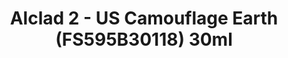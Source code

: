 ---
layout: product
title: "Alclad 2 - US Camouflage Earth (FS595B30118) 30ml"
price: "TBA" 
desc: "N/A"
img_path: "/assets/img/ALCE305.jpg"
brand: "N/A"
available: false
special_offer: false
new: false
soon: false
cat: "040000"
subcat: "040300"
subsubcat: "0N/A"
sifra: "ALCE305"
---